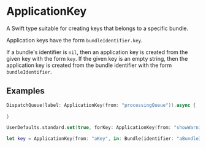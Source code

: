 # ApplicationKey

A Swift type suitable for creating keys that belongs to a specific bundle.

Application keys have the form `bundleIdentifier.key`.

If a bundle's identifier is `nil`, then an application key is created from the given key with the form `key`. If the given key is an empty string, then the application key is created from the bundle identifier with the form `bundleIdentifier`.

## Examples

```swift
DispatchQueue(label: ApplicationKey(from: "processingQueue")).async {
  
}

UserDefaults.standard.set(true, forKey: ApplicationKey(from: "showWarning"))

let key = ApplicationKey(from: "aKey", in: Bundle(identifier: "aBundleIdentifier"))
```


